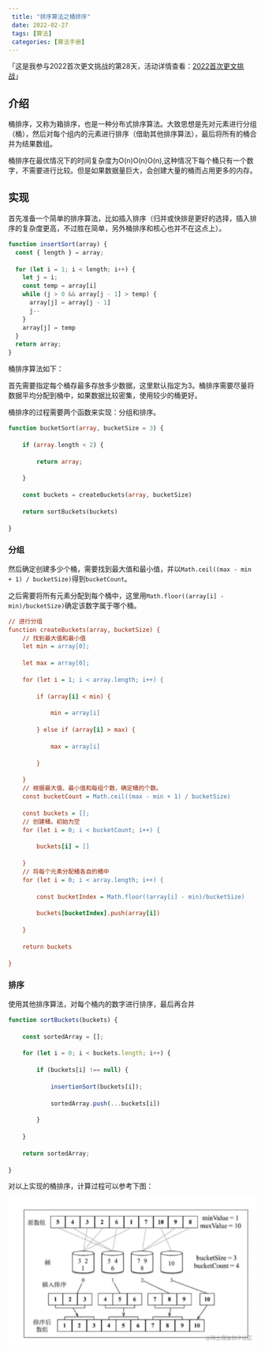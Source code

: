 ```yaml
---
 title: "排序算法之桶排序"
 date: 2022-02-27
 tags: [算法]
 categories: [算法手册]
---
```


「这是我参与2022首次更文挑战的第28天，活动详情查看：[2022首次更文挑战](https://juejin.cn/post/7052884569032392740 "https://juejin.cn/post/7052884569032392740")」

介绍
--

桶排序，又称为箱排序，也是一种分布式排序算法。大致思想是先对元素进行分组（桶），然后对每个组内的元素进行排序（借助其他排序算法），最后将所有的桶合并为结果数组。

桶排序在最优情况下的时间复杂度为O(n)O(n)O(n),这种情况下每个桶只有一个数字，不需要进行比较。但是如果数据量巨大，会创建大量的桶而占用更多的内存。

实现
--

首先准备一个简单的排序算法，比如插入排序（归并或快排是更好的选择，插入排序的复杂度更高，不过胜在简单，另外桶排序和核心也并不在这点上）。

```js
function insertSort(array) {
  const { length } = array;
 
  for (let i = 1; i < length; i++) {
    let j = i;
    const temp = array[i]
    while (j > 0 && array[j - 1] > temp) {
      array[j] = array[j - 1]
      j--
    }
    array[j] = temp
  }
  return array;
}

```

桶排序算法如下：

首先需要指定每个桶存最多存放多少数据，这里默认指定为3。桶排序需要尽量将数据平均分配到桶中，如果数据比较密集，使用较少的桶更好。

桶排序的过程需要两个函数来实现：分组和排序。

```php
function bucketSort(array, bucketSize = 3) {

    if (array.length < 2) {

        return array;

    }

    const buckets = createBuckets(array, bucketSize)

    return sortBuckets(buckets)

}
```

### 分组

然后确定创建多少个桶，需要找到最大值和最小值，并以`Math.ceil((max - min + 1) / bucketSize)`得到`bucketCount`。

之后需要将所有元素分配到每个桶中，这里用`Math.floor((array[i] - min)/bucketSize)`确定该数字属于哪个桶。

```ini
// 进行分组
function createBuckets(array, bucketSize) {
    // 找到最大值和最小值
    let min = array[0];

    let max = array[0];

    for (let i = 1; i < array.length; i++) {

        if (array[i] < min) {

            min = array[i]

        } else if (array[i] > max) {

            max = array[i]

        }

    }
    // 根据最大值、最小值和每组个数，确定桶的个数。
    const bucketCount = Math.ceil((max - min + 1) / bucketSize)

    const buckets = [];
    // 创建桶，初始为空
    for (let i = 0; i < bucketCount; i++) {

        buckets[i] = []

    }
    // 将每个元素分配桶各自的桶中
    for (let i = 0; i < array.length; i++) {

        const bucketIndex = Math.floor((array[i] - min)/bucketSize)

        buckets[bucketIndex].push(array[i])

    }

    return buckets

}
```

### 排序

使用其他排序算法，对每个桶内的数字进行排序，最后再合并

```js
function sortBuckets(buckets) {

    const sortedArray = [];

    for (let i = 0; i < buckets.length; i++) {

        if (buckets[i] !== null) {

            insertionSort(buckets[i]);

            sortedArray.push(...buckets[i])

        }

    }

    return sortedArray;

}
```

对以上实现的桶排序，计算过程可以参考下图：

![image.png](../imgs/04acdded1bcb4dc6818e55be7838dc36.png)